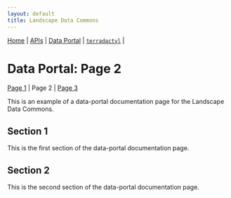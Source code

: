 ```yaml
---
layout: default
title: Landscape Data Commons
---
```

[Home](../) | [APIs](../apis.html) | [Data Portal](../data-portal.html) | [`terradactyl`](../terradactyl.html) |

# Data Portal: Page 2
[Page 1](./page-1.html) | Page 2 | [Page 3](./page-3.html)

This is an example of a data-portal documentation page for the Landscape Data Commons.

## Section 1

This is the first section of the data-portal documentation page.

## Section 2

This is the second section of the data-portal documentation page.
